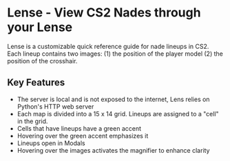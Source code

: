 # Lense - View CS2 Nades through your Lense

Lense is a customizable quick reference guide for nade lineups in CS2. Each lineup contains two images: (1) the position of the player model (2) the position of the crosshair.

## Key Features
* The server is local and is not exposed to the internet, Lens relies on Python's HTTP web server
* Each map is divided into a 15 x 14 grid. Lineups are assigned to a "cell" in the grid.
* Cells that have lineups have a green accent
* Hovering over the green accent emphasizes it
* Lineups open in Modals
* Hovering over the images activates the magnifier to enhance clarity
